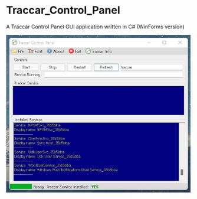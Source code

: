 # Traccar_Control_Panel

A Traccar Control Panel GUI application written in C# (WinForms version)

[<img src="img/WinForms.jpg" width="500"/>](img/WinForms.jpg)
